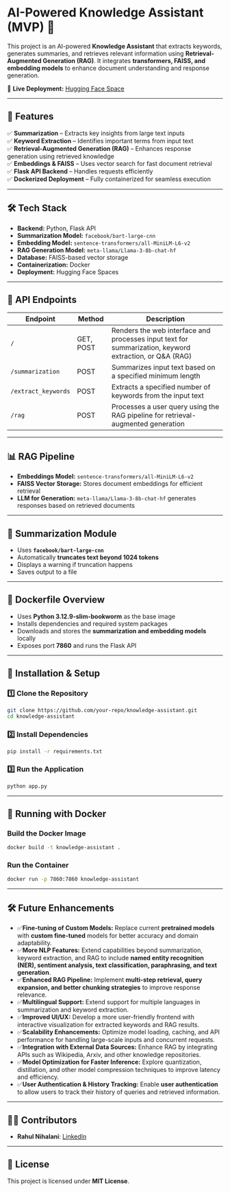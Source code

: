 # **AI-Powered Knowledge Assistant (MVP) 🚀**  

This project is an AI-powered **Knowledge Assistant** that extracts keywords, generates summaries, and retrieves relevant information using **Retrieval-Augmented Generation (RAG)**. It integrates **transformers, FAISS, and embedding models** to enhance document understanding and response generation.  

🔗 **Live Deployment:** [Hugging Face Space](https://huggingface.co/spaces/rahuln2002/knowledge-assistant)  

---

## **📌 Features**
✅ **Summarization** – Extracts key insights from large text inputs  
✅ **Keyword Extraction** – Identifies important terms from input text  
✅ **Retrieval-Augmented Generation (RAG)** – Enhances response generation using retrieved knowledge  
✅ **Embeddings & FAISS** – Uses vector search for fast document retrieval  
✅ **Flask API Backend** – Handles requests efficiently  
✅ **Dockerized Deployment** – Fully containerized for seamless execution  

---

## **🛠️ Tech Stack**
- **Backend:** Python, Flask API  
- **Summarization Model:** `facebook/bart-large-cnn`  
- **Embedding Model:** `sentence-transformers/all-MiniLM-L6-v2`  
- **RAG Generation Model:** `meta-llama/Llama-3-8b-chat-hf`  
- **Database:** FAISS-based vector storage  
- **Containerization:** Docker  
- **Deployment:** Hugging Face Spaces  

---

## **📌 API Endpoints**
| **Endpoint**  | **Method** | **Description** |
|--------------|-----------|----------------|
| `/` | GET, POST | Renders the web interface and processes input text for summarization, keyword extraction, or Q&A (RAG) |
| `/summarization` | POST | Summarizes input text based on a specified minimum length |
| `/extract_keywords` | POST | Extracts a specified number of keywords from the input text |
| `/rag` | POST | Processes a user query using the RAG pipeline for retrieval-augmented generation |

---

## **📊 RAG Pipeline**
- **Embeddings Model:** `sentence-transformers/all-MiniLM-L6-v2`  
- **FAISS Vector Storage:** Stores document embeddings for efficient retrieval  
- **LLM for Generation:** `meta-llama/Llama-3-8b-chat-hf` generates responses based on retrieved documents  

---

## **📝 Summarization Module**
- Uses **`facebook/bart-large-cnn`**  
- Automatically **truncates text beyond 1024 tokens**  
- Displays a warning if truncation happens  
- Saves output to a file  

---

## **🐳 Dockerfile Overview**
- Uses **Python 3.12.9-slim-bookworm** as the base image  
- Installs dependencies and required system packages  
- Downloads and stores the **summarization and embedding models** locally  
- Exposes port **7860** and runs the Flask API  

---

## **📌 Installation & Setup**
### **1️⃣ Clone the Repository**
```sh
git clone https://github.com/your-repo/knowledge-assistant.git
cd knowledge-assistant
```

### **2️⃣ Install Dependencies**
```sh
pip install -r requirements.txt
```

### **3️⃣ Run the Application**
```sh
python app.py
```

---

## **🚀 Running with Docker**
### **Build the Docker Image**
```sh
docker build -t knowledge-assistant .
```

### **Run the Container**
```sh
docker run -p 7860:7860 knowledge-assistant
```

---

## **🛠️ Future Enhancements**
- ✅**Fine-tuning of Custom Models:** Replace current **pretrained models** with **custom fine-tuned** models for better accuracy and domain adaptability.  
- ✅**More NLP Features:** Extend capabilities beyond summarization, keyword extraction, and RAG to include **named entity recognition (NER), sentiment analysis, text classification, paraphrasing, and text generation**.  
- ✅**Enhanced RAG Pipeline:** Implement **multi-step retrieval, query expansion, and better chunking strategies** to improve response relevance.  
- ✅**Multilingual Support:** Extend support for multiple languages in summarization and keyword extraction.  
- ✅**Improved UI/UX:** Develop a more user-friendly frontend with interactive visualization for extracted keywords and RAG results.  
- ✅**Scalability Enhancements:** Optimize model loading, caching, and API performance for handling large-scale inputs and concurrent requests.  
- ✅**Integration with External Data Sources:** Enhance RAG by integrating APIs such as Wikipedia, Arxiv, and other knowledge repositories.  
- ✅**Model Optimization for Faster Inference:** Explore quantization, distillation, and other model compression techniques to improve latency and efficiency.  
- ✅**User Authentication & History Tracking:** Enable **user authentication** to allow users to track their history of queries and retrieved information.  

---

## **👨‍💻 Contributors**
- **Rahul Nihalani**: [LinkedIn](https://www.linkedin.com/in/rahul-nihalani/)

---

## **📜 License**
This project is licensed under **MIT License**.